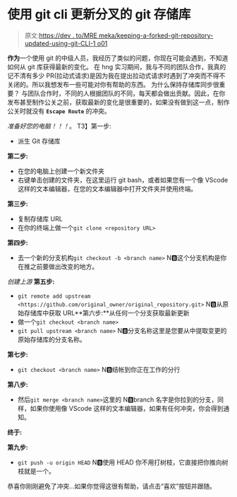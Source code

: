 # 使用 git cli 更新分叉的 git 存储库

> 原文:[https://dev . to/MRE meka/keeping-a-forked-git-repository-updated-using-git-CLI-1 o01](https://dev.to/mremeka/keeping-a-forked-git-repository-updated-using-git-cli-1o01)

**作为**一个使用 git 的中级人员，我经历了类似的问题，你现在可能会遇到，不知道如何从 git 库获得最新的变化。
在 hng 实习期间，我与不同的团队合作，我真的记不清有多少 PR(拉动式请求)是因为我在提出拉动式请求时遇到了冲突而不得不关闭的。所以我想发布一些可能对你有帮助的东西。
为什么保持存储库同步很重要？
与团队合作时，不同的人根据团队的不同，每天都会做出贡献。因此，在你发布甚至制作公关之前，获取最新的变化是很重要的，如果没有做到这一点，制作公关时就没有 **`Escape Route`** 的冲突。

*准备好您的电脑！！！*。
T3】第一步:

*   派生 Git 存储库

**第二步:**

*   在您的电脑上创建一个新文件夹
*   右键单击创建的文件夹，在这里运行 git bash，或者如果您有一个像 VScode 这样的文本编辑器，在您的文本编辑器中打开文件夹并使用终端。

**第三步:**

*   复制存储库 URL
*   在你的终端上做一个`git clone <repository URL>`

**第四步:**

*   去一个新的分支机构`git checkout -b <branch name>` N🅱️这个分支机构是你在推之前要做出改变的地方。

*创建上游*
**第五步:**

*   `git remote add upstream <https://github.com/original_owner/original_repository.git>` N🅱️从原始存储库中获取 URL**第六步:**从任何一个分支获取最新更新
*   做一个`git checkout <branch name>`
*   `git pull upstream <branch name>` N🅱️分支名称这里是您要从中提取变更的原始存储库的分支名称。

**第七步:**

*   `git checkout <branch name>` N🅱️结帐到你正在工作的分行

**第八步:**

*   然后`git merge <branch name>`这里的 N🅱️branch 名字是你拉到的分支，同样，如果你使用像 VScode 这样的文本编辑器，如果有任何冲突，你会得到通知。

**终于:**

**第九步:**

*   `git push -u origin HEAD` N🅱️使用 HEAD 你不用打树枝，它直接把你推向树枝就是一个。

恭喜你刚刚避免了冲突…如果你觉得这很有帮助，请点击“喜欢”按钮并跟随。